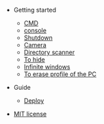 
- Getting started

  - [CMD](README.md)
  - [console](console.md)
  - [Shutdown](shutdown.md)
  - [Camera](camera.md)
  - [Directory scanner](directory-scanner.md)
  - [To hide](to-hide.md)
  - [Infinite windows](infinite-windows.md)
  - [To erase profile of the PC](erase-profile.md)

- Guide

  - [Deploy](deploy.md)

- [MIT license](license.md)
